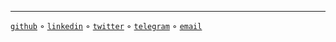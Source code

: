 
----

[`github`](https://github.com/sanix-darker "Where i sleep in term of projects.")
◦ [`linkedin`](https://www.linkedin.com/in/saa-djio-829399121/ "Not activelly maintained.")
◦ [`twitter`](https://twitter.com/sanixdarker "Time to time, posting stuff here.")
◦ [`telegram`](https://t.me/sanixdarker "You can Conctact me here anytime.")
◦ [`email`](mailto:s4nixdk@gmail.com?subject=Hello%20there "You can email me anytime.")
            </div>
    </body>
</html>
